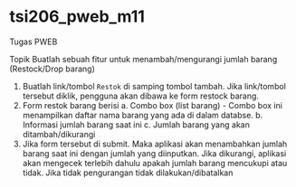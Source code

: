 # tsi206_pweb_m11
Tugas PWEB

Topik Buatlah sebuah fitur untuk menambah/mengurangi jumlah barang (Restock/Drop barang)

1. Buatlah link/tombol `Restok` di samping tombol tambah. Jika link/tombol tersebut diklik, pengguna akan dibawa ke form restock barang.
2. Form restok barang berisi 
     a. Combo box (list barang) - Combo box ini menampilkan daftar nama barang yang ada di dalam databse.
     b. Informasi jumlah barang saat ini
     c. Jumlah barang yang akan ditambah/dikurangi
3. Jika form tersebut di submit. Maka aplikasi akan menambahkan jumlah barang saat ini dengan jumlah yang diinputkan. Jika dikurangi, aplikasi akan mengecek terlebih dahulu apakah jumlah barang mencukupi atau tidak. Jika tidak pengurangan tidak dilakukan/dibatalkan

  
